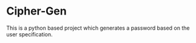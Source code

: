 # Cipher-Gen
This is a python based project which generates a password based on the user specification.
